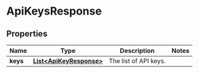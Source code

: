 # ApiKeysResponse

## Properties
Name | Type | Description | Notes
------------ | ------------- | ------------- | -------------
**keys** | [**List&lt;ApiKeyResponse&gt;**](ApiKeyResponse.md) | The list of API keys. | 
